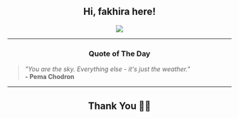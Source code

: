 <h2 align="center"> Hi, fakhira here!</h2>

<p align="center">
<a href="https://github.com/fakhiralkda" alt="github streak"><img src="https://dvst-streak.herokuapp.com/?user=fakhiralkda&theme=tokyonight&fire=DD472C"></a>
</p>

<hr>
<h3 align="center">Quote of The Day</h3>
<p align="center">
<blockquote>
<i>"You are the sky. Everything else - it's just the weather."</i>
<br>
<b>- Pema Chodron</b>
</blockquote>
</p>


<hr>
<h2 align="center">Thank You 🙏🏼</h2>

